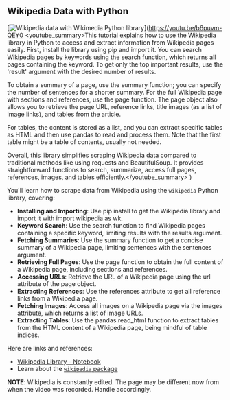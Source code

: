 ## Wikipedia Data with Python

[![Wikipedia data with Wikimedia Python library](https://i.ytimg.com/vi_webp/b6puvm-QEY0/sddefault.webp)](https://youtu.be/b6puvm-QEY0
<youtube_summary>This tutorial explains how to use the Wikipedia library in Python to access and extract information from Wikipedia pages easily. First, install the library using pip and import it. You can search Wikipedia pages by keywords using the search function, which returns all pages containing the keyword. To get only the top important results, use the 'result' argument with the desired number of results.

To obtain a summary of a page, use the summary function; you can specify the number of sentences for a shorter summary. For the full Wikipedia page with sections and references, use the page function. The page object also allows you to retrieve the page URL, reference links, title images (as a list of image links), and tables from the article.

For tables, the content is stored as a list, and you can extract specific tables as HTML and then use pandas to read and process them. Note that the first table might be a table of contents, usually not needed.

Overall, this library simplifies scraping Wikipedia data compared to traditional methods like using requests and BeautifulSoup. It provides straightforward functions to search, summarize, access full pages, references, images, and tables efficiently.</youtube_summary>
)

You'll learn how to scrape data from Wikipedia using the `wikipedia` Python library, covering:

- **Installing and Importing**: Use pip install to get the Wikipedia library and import it with import wikipedia as wk.
- **Keyword Search**: Use the search function to find Wikipedia pages containing a specific keyword, limiting results with the results argument.
- **Fetching Summaries**: Use the summary function to get a concise summary of a Wikipedia page, limiting sentences with the sentences argument.
- **Retrieving Full Pages**: Use the page function to obtain the full content of a Wikipedia page, including sections and references.
- **Accessing URLs**: Retrieve the URL of a Wikipedia page using the url attribute of the page object.
- **Extracting References**: Use the references attribute to get all reference links from a Wikipedia page.
- **Fetching Images**: Access all images on a Wikipedia page via the images attribute, which returns a list of image URLs.
- **Extracting Tables**: Use the pandas.read_html function to extract tables from the HTML content of a Wikipedia page, being mindful of table indices.

Here are links and references:

- [Wikipedia Library - Notebook](https://colab.research.google.com/drive/1-w8Jo6xcQs2jK0NxNddPW4HVCZhXmTBe)
- Learn about the [`wikipedia` package](https://wikipedia.readthedocs.io/en/latest/)

**NOTE**: Wikipedia is constantly edited. The page may be different now from when the video was recorded. Handle accordingly.
